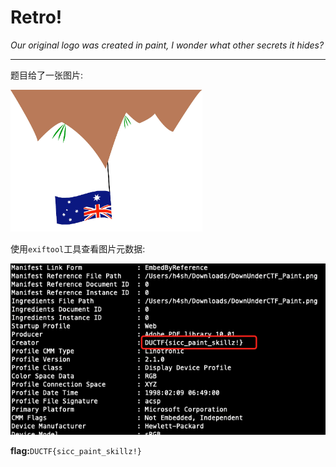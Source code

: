 # Retro!

*Our original logo was created in paint, I wonder what other secrets it hides?*

---

题目给了一张图片:

<img src="assets/og.jpg" alt="og" style="zoom:30%;" />

使用`exiftool`工具查看图片元数据:

![exiftool](assets/exiftool.png)

**flag:**`DUCTF{sicc_paint_skillz!}`


